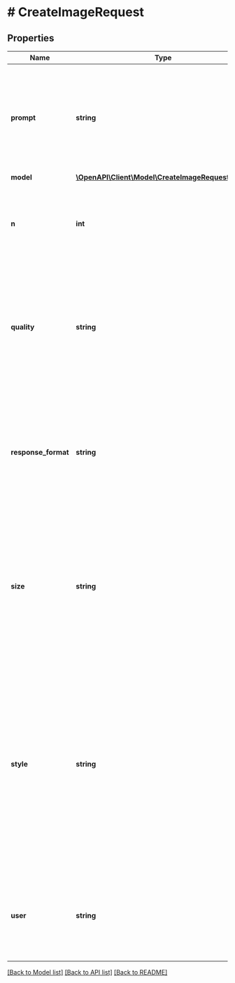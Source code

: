 # # CreateImageRequest

## Properties

Name | Type | Description | Notes
------------ | ------------- | ------------- | -------------
**prompt** | **string** | A text description of the desired image(s). The maximum length is 1000 characters for &#x60;dall-e-2&#x60; and 4000 characters for &#x60;dall-e-3&#x60;. |
**model** | [**\OpenAPI\Client\Model\CreateImageRequestModel**](CreateImageRequestModel.md) |  | [optional]
**n** | **int** | The number of images to generate. Must be between 1 and 10. For &#x60;dall-e-3&#x60;, only &#x60;n&#x3D;1&#x60; is supported. | [optional] [default to 1]
**quality** | **string** | The quality of the image that will be generated. &#x60;hd&#x60; creates images with finer details and greater consistency across the image. This param is only supported for &#x60;dall-e-3&#x60;. | [optional] [default to 'standard']
**response_format** | **string** | The format in which the generated images are returned. Must be one of &#x60;url&#x60; or &#x60;b64_json&#x60;. URLs are only valid for 60 minutes after the image has been generated. | [optional] [default to 'url']
**size** | **string** | The size of the generated images. Must be one of &#x60;256x256&#x60;, &#x60;512x512&#x60;, or &#x60;1024x1024&#x60; for &#x60;dall-e-2&#x60;. Must be one of &#x60;1024x1024&#x60;, &#x60;1792x1024&#x60;, or &#x60;1024x1792&#x60; for &#x60;dall-e-3&#x60; models. | [optional] [default to '1024x1024']
**style** | **string** | The style of the generated images. Must be one of &#x60;vivid&#x60; or &#x60;natural&#x60;. Vivid causes the model to lean towards generating hyper-real and dramatic images. Natural causes the model to produce more natural, less hyper-real looking images. This param is only supported for &#x60;dall-e-3&#x60;. | [optional] [default to 'vivid']
**user** | **string** | A unique identifier representing your end-user, which can help OpenAI to monitor and detect abuse. [Learn more](/docs/guides/safety-best-practices/end-user-ids). | [optional]

[[Back to Model list]](../../README.md#models) [[Back to API list]](../../README.md#endpoints) [[Back to README]](../../README.md)
